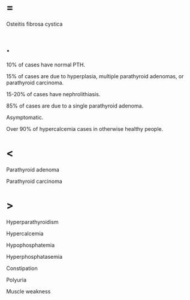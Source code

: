 # =

Osteitis fibrosa cystica

# .

10% of cases have normal PTH.

15% of cases are due to hyperplasia, multiple parathyroid adenomas, or parathyroid carcinoma.

15-20% of cases have nephrolithiasis.

85% of cases are due to a single parathyroid adenoma.

Asymptomatic.

Over 90% of hypercalcemia cases in otherwise healthy people.

# <

Parathyroid adenoma

Parathyroid carcinoma

# >

Hyperparathyroidism

Hypercalcemia

Hypophosphatemia

Hyperphosphatasemia

Constipation

Polyuria

Muscle weakness

